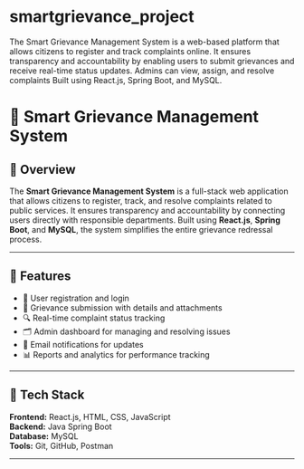 # smartgrievance_project
The Smart Grievance Management System is a web-based platform that allows citizens to register and track complaints online. It ensures transparency and accountability by enabling users to submit grievances and receive real-time status updates. Admins can view, assign, and resolve complaints  Built using React.js, Spring Boot, and MySQL.
# 🧾 Smart Grievance Management System

## 📖 Overview
The **Smart Grievance Management System** is a full-stack web application that allows citizens to register, track, and resolve complaints related to public services. It ensures transparency and accountability by connecting users directly with responsible departments. Built using **React.js**, **Spring Boot**, and **MySQL**, the system simplifies the entire grievance redressal process.

---

## 🚀 Features
- 📝 User registration and login  
- 📩 Grievance submission with details and attachments  
- 🔍 Real-time complaint status tracking  
- 🗂️ Admin dashboard for managing and resolving issues  
- 🔔 Email notifications for updates  
- 📊 Reports and analytics for performance tracking  

---

## 🧰 Tech Stack
**Frontend:** React.js, HTML, CSS, JavaScript  
**Backend:** Java Spring Boot  
**Database:** MySQL  
**Tools:** Git, GitHub, Postman  

---
